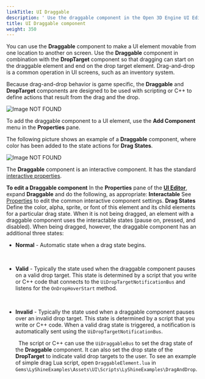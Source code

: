 ```yaml
---
linkTitle: UI Draggable
description: ' Use the draggable component in the Open 3D Engine UI Editor to make UI elements movable. '
title: UI Draggable component
weight: 350
---
```


You can use the **Draggable** component to make a UI element movable from one location to another on screen. Use the **Draggable** component in combination with the **DropTarget** component so that dragging can start on the draggable element and end on the drop target element. Drag-and-drop is a common operation in UI screens, such as an inventory system.

Because drag-and-drop behavior is game specific, the **Draggable** and **DropTarget** components are designed to be used with scripting or C++ to define actions that result from the drag and the drop.

![Image NOT FOUND](/images/user-guide/interactivity/user-interface/editor/components/ui-editor-components-draggable.gif)

To add the draggable component to a UI element, use the **Add Component** menu in the **Properties** pane.

The following picture shows an example of a **Draggable** component, where color has been added to the state actions for **Drag States**.

![Image NOT FOUND](/images/user-guide/interactivity/user-interface/editor/components/ui-editor-components-drag-drop-draggable.png)

The **Draggable** component is an interactive component. It has the standard [interactive properties](./components-interactive-properties).

**To edit a Draggable component**
In the **Properties** pane of the [**UI Editor**](/docs/user-guide/interactivity/user-interface/editor/working), expand **Draggable** and do the following, as appropriate:
**Interactable**
See [Properties](./components-interactive-properties) to edit the common interactive component settings.
**Drag States**
Define the color, alpha, sprite, or font of this element and its child elements for a particular drag state.
When it is not being dragged, an element with a draggable component uses the interactable states (pause on, pressed, and disabled).
When being dragged, however, the draggable component has an additional three states:
+ **Normal** - Automatic state when a drag state begins.

   
+ **Valid** - Typically the state used when the draggable component pauses on a valid drop target. This state is determined by a script that you write or C++ code that connects to the `UiDropTargetNotificationBus` and listens for the `OnDropHoverStart` method.

   
+ **Invalid** - Typically the state used when a draggable component pauses over an invalid drop target. This state is determined by a script that you write or C++ code. When a valid drag state is triggered, a notification is automatically sent using the `UiDropTargetNotificationBus`.

   
The script or C++ can use the `UiDraggableBus` to set the drag state of the **Draggable** component. It can also set the drop state of the **DropTarget** to indicate valid drop targets to the user.
To see an example of simple drag Lua script, open `DraggableElement.lua` in `Gems\LyShineExamples\Assets\UI\Scripts\LyShineExamples\DragAndDrop`.
